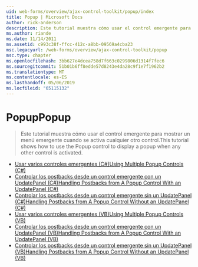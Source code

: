 ```yaml
---
uid: web-forms/overview/ajax-control-toolkit/popup/index
title: Popup | Microsoft Docs
author: rick-anderson
description: Este tutorial muestra cómo usar el control emergente para mostrar un menú emergente cuando se activa cualquier otro control.
ms.author: riande
ms.date: 11/14/2011
ms.assetid: c993c38f-ffcc-412c-a8bb-09569a4cba23
msc.legacyurl: /web-forms/overview/ajax-control-toolkit/popup
msc.type: chapter
ms.openlocfilehash: 3bb627e4dcea758d7f663c0299806d1314f7fec6
ms.sourcegitcommit: 51b01b6ff8edde57d8243e4da28c9f1e7f1962b2
ms.translationtype: MT
ms.contentlocale: es-ES
ms.lasthandoff: 05/06/2019
ms.locfileid: "65115132"
---
```

# <a name="popup"></a><span data-ttu-id="18c17-103">Popup</span><span class="sxs-lookup"><span data-stu-id="18c17-103">Popup</span></span>

> <span data-ttu-id="18c17-104">Este tutorial muestra cómo usar el control emergente para mostrar un menú emergente cuando se activa cualquier otro control.</span><span class="sxs-lookup"><span data-stu-id="18c17-104">This tutorial shows how to use the Popup control to display a popup when any other control is activated.</span></span>

- [<span data-ttu-id="18c17-105">Usar varios controles emergentes (C#)</span><span class="sxs-lookup"><span data-stu-id="18c17-105">Using Multiple Popup Controls (C#)</span></span>](using-multiple-popup-controls-cs.md)
- [<span data-ttu-id="18c17-106">Controlar los postbacks desde un control emergente con un UpdatePanel (C#)</span><span class="sxs-lookup"><span data-stu-id="18c17-106">Handling Postbacks from A Popup Control With an UpdatePanel (C#)</span></span>](handling-postbacks-from-a-popup-control-with-an-updatepanel-cs.md)
- [<span data-ttu-id="18c17-107">Controlar los postbacks desde un control emergente sin un UpdatePanel (C#)</span><span class="sxs-lookup"><span data-stu-id="18c17-107">Handling Postbacks from A Popup Control Without an UpdatePanel (C#)</span></span>](handling-postbacks-from-a-popup-control-without-an-updatepanel-cs.md)
- [<span data-ttu-id="18c17-108">Usar varios controles emergentes (VB)</span><span class="sxs-lookup"><span data-stu-id="18c17-108">Using Multiple Popup Controls (VB)</span></span>](using-multiple-popup-controls-vb.md)
- [<span data-ttu-id="18c17-109">Controlar los postbacks desde un control emergente con un UpdatePanel (VB)</span><span class="sxs-lookup"><span data-stu-id="18c17-109">Handling Postbacks from A Popup Control With an UpdatePanel (VB)</span></span>](handling-postbacks-from-a-popup-control-with-an-updatepanel-vb.md)
- [<span data-ttu-id="18c17-110">Controlar los postbacks desde un control emergente sin un UpdatePanel (VB)</span><span class="sxs-lookup"><span data-stu-id="18c17-110">Handling Postbacks from A Popup Control Without an UpdatePanel (VB)</span></span>](handling-postbacks-from-a-popup-control-without-an-updatepanel-vb.md)
